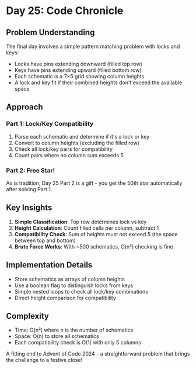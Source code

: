 # Day 25: Code Chronicle

## Problem Understanding

The final day involves a simple pattern matching problem with locks and keys:
- Locks have pins extending downward (filled top row)
- Keys have pins extending upward (filled bottom row)
- Each schematic is a 7×5 grid showing column heights
- A lock and key fit if their combined heights don't exceed the available space

## Approach

### Part 1: Lock/Key Compatibility
1. Parse each schematic and determine if it's a lock or key
2. Convert to column heights (excluding the filled row)
3. Check all lock/key pairs for compatibility
4. Count pairs where no column sum exceeds 5

### Part 2: Free Star!
As is tradition, Day 25 Part 2 is a gift - you get the 50th star automatically after solving Part 1.

## Key Insights

1. **Simple Classification**: Top row determines lock vs key
2. **Height Calculation**: Count filled cells per column, subtract 1
3. **Compatibility Check**: Sum of heights must not exceed 5 (the space between top and bottom)
4. **Brute Force Works**: With ~500 schematics, O(n²) checking is fine

## Implementation Details

- Store schematics as arrays of column heights
- Use a boolean flag to distinguish locks from keys
- Simple nested loops to check all lock/key combinations
- Direct height comparison for compatibility

## Complexity

- Time: O(n²) where n is the number of schematics
- Space: O(n) to store all schematics
- Each compatibility check is O(1) with only 5 columns

A fitting end to Advent of Code 2024 - a straightforward problem that brings the challenge to a festive close!